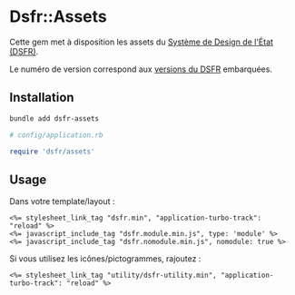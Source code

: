 # Dsfr::Assets

Cette gem met à disposition les assets du [Système de Design de l'État (DSFR)](https://github.com/GouvernementFR/dsfr).

Le numéro de version correspond aux [versions du DSFR](https://github.com/GouvernementFR/dsfr/releases) embarquées.

## Installation

```bash
bundle add dsfr-assets
```

```ruby
# config/application.rb

require 'dsfr/assets'
```
## Usage

Dans votre template/layout :

```erb
<%= stylesheet_link_tag "dsfr.min", "application-turbo-track": "reload" %>
<%= javascript_include_tag "dsfr.module.min.js", type: 'module' %>
<%= javascript_include_tag "dsfr.nomodule.min.js", nomodule: true %>
```

Si vous utilisez les icônes/pictogrammes, rajoutez :

```erb
<%= stylesheet_link_tag "utility/dsfr-utility.min", "application-turbo-track": "reload" %>
```
